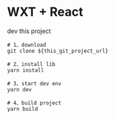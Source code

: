 # WXT + React


dev this project 


```
# 1、download 
git clone ${this_git_project_url}

# 2、install lib
yarn install 

# 3、start dev env
yarn dev

# 4、build project
yarn build
```